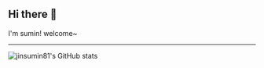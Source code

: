 ## Hi there 👋

I'm sumin!
welcome~
___
![jinsumin81's GitHub stats](https://github-readme-stats.vercel.app/api?username=jinsumin81&show_icons=true&theme=radical)

